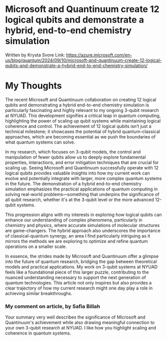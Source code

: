 # Microsoft and Quantinuum create 12 logical qubits and demonstrate a hybrid, end-to-end chemistry simulation

Written by Krysta Svore
Link: https://azure.microsoft.com/en-us/blog/quantum/2024/09/10/microsoft-and-quantinuum-create-12-logical-qubits-and-demonstrate-a-hybrid-end-to-end-chemistry-simulation/
# My Thoughts

The recent Microsoft and Quantinuum collaboration on creating 12 logical qubits and demonstrating a hybrid end-to-end chemistry simulation is particularly fascinating and highly relevant to my ongoing 3-qubit research at NYUAD. This development signifies a critical leap in quantum computing, highlighting the power of scaling up qubit systems while maintaining logical coherence and control. The achievement of 12 logical qubits isn’t just a technical milestone; it showcases the potential of hybrid quantum-classical approaches, which are becoming essential as we push the boundaries of what quantum systems can solve.

In my research, which focuses on 3-qubit models, the control and manipulation of fewer qubits allow us to deeply explore fundamental properties, interactions, and error mitigation techniques that are crucial for scaling up. Seeing Microsoft and Quantinuum successfully operate with 12 logical qubits provides valuable insights into how my current work can evolve and potentially integrate with larger, more complex quantum systems in the future. The demonstration of a hybrid end-to-end chemistry simulation emphasizes the practical applications of quantum computing in solving real-world problems—something that underpins the significance of all qubit research, whether it's at the 3-qubit level or the more advanced 12-qubit systems.

This progression aligns with my interests in exploring how logical qubits can enhance our understanding of complex phenomena, particularly in chemistry and physics, where accurate simulations of molecular structures are game-changers. The hybrid approach also underscores the importance of classical-quantum synergy, an area I find particularly intriguing as it mirrors the methods we are exploring to optimize and refine quantum operations on a smaller scale.

In essence, the strides made by Microsoft and Quantinuum offer a glimpse into the future of quantum research, bridging the gap between theoretical models and practical applications. My work on 3-qubit systems at NYUAD feels like a foundational piece of this larger puzzle, contributing to the nuanced understanding necessary to support the next generation of quantum technologies. This article not only inspires but also provides a clear trajectory of how my current research might one day play a role in achieving similar breakthroughs.

### My comment on article, by Safia Billah
Your summary very well describes the significance of Microsoft and Quantinuum's achievement while also drawing meaningful connection to your own 3-qubit research at NYUAD. I like how you highlight scaling and coherence in quantum systems. 
